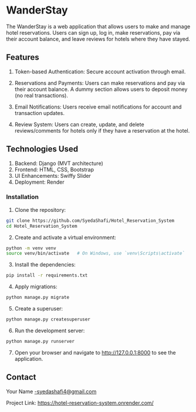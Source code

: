 
# WanderStay
The WanderStay is a web application that allows users to make and manage hotel reservations. Users can sign up, log in, make reservations, pay via their account balance, and leave reviews for hotels where they have stayed.

## Features
1. Token-based Authentication: Secure account activation through email.

2. Reservations and Payments: Users can make reservations and pay via their account balance. A dummy section allows users to deposit money (no real transactions).

3. Email Notifications: Users receive email notifications for account and transaction updates.

4. Review System: Users can create, update, and delete reviews/comments for hotels only if they have a reservation at the hotel.

## Technologies Used
1. Backend: Django (MVT architecture)
2. Frontend: HTML, CSS, Bootstrap
3. UI Enhancements: Swiffy Slider
4. Deployment: Render


### Installation
1. Clone the repository:
````bash
git clone https://github.com/SyedaShafi/Hotel_Reservation_System
cd Hotel_Reservation_System
````
2. Create and activate a virtual environment:
````bash
python -m venv venv
source venv/bin/activate   # On Windows, use `venv\Scripts\activate`
````
3. Install the dependencies:
````bash
pip install -r requirements.txt
````
4. Apply migrations:
````bash
python manage.py migrate
````

5. Create a superuser:
````bash
python manage.py createsuperuser
````
6. Run the development server:
````bash
python manage.py runserver
````
7. Open your browser and navigate to http://127.0.0.1:8000 to see the application.

## Contact
Your Name -syedashafi4@gmail.com

Project Link: https://hotel-reservation-system.onrender.com/
